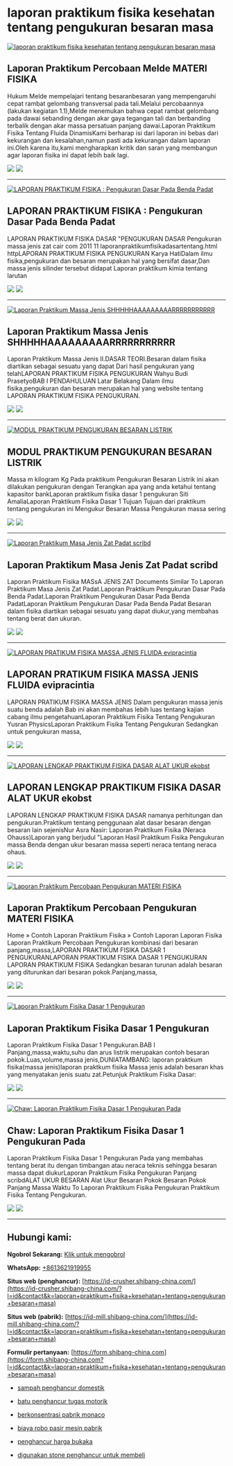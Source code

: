 # laporan praktikum fisika kesehatan tentang pengukuran besaran masa

<a href="https://swt.shibang-china.com/?l=id&img&k=laporan+praktikum+fisika+kesehatan+tentang+pengukuran+besaran+masa" target="_blank">![laporan praktikum fisika kesehatan tentang pengukuran besaran masa](http://static.shibang-china.com/all-800x300/851.jpg)</a>

## Laporan Praktikum Percobaan Melde MATERI FISIKA
Hukum Melde mempelajari tentang besaranbesaran yang mempengaruhi cepat rambat gelombang transversal pada tali.Melalui percobaannya (lakukan kegiatan 1.1),Melde menemukan bahwa cepat rambat gelombang pada dawai sebanding dengan akar gaya tegangan tali dan berbanding terbalik dengan akar massa persatuan panjang dawai.Laporan Praktikum Fisika Tentang Fluida DinamisKami berharap isi dari laporan ini bebas dari kekurangan dan kesalahan,namun pasti ada kekurangan dalam laporan ini.Oleh karena itu,kami mengharapkan kritik dan saran yang membangun agar laporan fisika ini dapat lebih baik lagi.


<a href="https://whatsapp.shibangsoft.com/WhatsApp.php" target="_blank" title="WhatsApp">![](http://static.shibang-china.com/icon/whatsapp.png)</a> <a href="https://swt.shibang-china.com/?l=id&icon&k=laporan+praktikum+fisika+kesehatan+tentang+pengukuran+besaran+masa" target="_blank">![](http://static.shibang-china.com/icon/chat-id.png)</a>

---

<a href="https://swt.shibang-china.com/?l=id&img&k=laporan+praktikum+fisika+kesehatan+tentang+pengukuran+besaran+masa" target="_blank">![LAPORAN PRAKTIKUM FISIKA : Pengukuran Dasar Pada Benda Padat](http://static.shibang-china.com/all-800x300/864.jpg)</a>

## LAPORAN PRAKTIKUM FISIKA : Pengukuran Dasar Pada Benda Padat
LAPORAN PRAKTIKUM FISIKA DASAR "PENGUKURAN DASAR Pengukuran massa jenis zat cair com 2011 11 laporanpraktikumfisikadasartentang.html httpLAPORAN PRAKTIKUM FISIKA PENGUKURAN Karya HatiDalam ilmu fisika,pengukuran dan besaran merupakan hal yang bersifat dasar,Dan massa jenis silinder tersebut didapat Laporan praktikum kimia tentang larutan


<a href="https://whatsapp.shibangsoft.com/WhatsApp.php" target="_blank" title="WhatsApp">![](http://static.shibang-china.com/icon/whatsapp.png)</a> <a href="https://swt.shibang-china.com/?l=id&icon&k=laporan+praktikum+fisika+kesehatan+tentang+pengukuran+besaran+masa" target="_blank">![](http://static.shibang-china.com/icon/chat-id.png)</a>

---

<a href="https://swt.shibang-china.com/?l=id&img&k=laporan+praktikum+fisika+kesehatan+tentang+pengukuran+besaran+masa" target="_blank">![Laporan Praktikum Massa Jenis SHHHHHAAAAAAAAARRRRRRRRRRR](http://static.shibang-china.com/all-800x300/1040.jpg)</a>

## Laporan Praktikum Massa Jenis SHHHHHAAAAAAAAARRRRRRRRRRR
Laporan Praktikum Massa Jenis II.DASAR TEORI.Besaran dalam fisika diartikan sebagai sesuatu yang dapat Dari hasil pengukuran yang telahLAPORAN PRAKTIKUM FISIKA PENGUKURAN Wahyu Budi PrasetyoBAB I PENDAHULUAN Latar Belakang Dalam ilmu fisika,pengukuran dan besaran merupakan hal yang website tentang LAPORAN PRAKTIKUM FISIKA PENGUKURAN.


<a href="https://whatsapp.shibangsoft.com/WhatsApp.php" target="_blank" title="WhatsApp">![](http://static.shibang-china.com/icon/whatsapp.png)</a> <a href="https://swt.shibang-china.com/?l=id&icon&k=laporan+praktikum+fisika+kesehatan+tentang+pengukuran+besaran+masa" target="_blank">![](http://static.shibang-china.com/icon/chat-id.png)</a>

---

<a href="https://swt.shibang-china.com/?l=id&img&k=laporan+praktikum+fisika+kesehatan+tentang+pengukuran+besaran+masa" target="_blank">![MODUL PRAKTIKUM PENGUKURAN BESARAN LISTRIK](http://static.shibang-china.com/all-800x300/608.jpg)</a>

## MODUL PRAKTIKUM PENGUKURAN BESARAN LISTRIK
Massa m kilogram Kg Pada praktikum Pengukuran Besaran Listrik ini akan dilakukan pengukuran dengan Terangkan apa yang anda ketahui tentang kapasitor bankLaporan praktikum fisika dasar 1 pengukuran Siti AmaliaLaporan Praktikum Fisika Dasar 1 Tujuan Tujuan dari praktikum tentang pengukuran ini Mengukur Besaran Massa Pengukuran massa sering


<a href="https://whatsapp.shibangsoft.com/WhatsApp.php" target="_blank" title="WhatsApp">![](http://static.shibang-china.com/icon/whatsapp.png)</a> <a href="https://swt.shibang-china.com/?l=id&icon&k=laporan+praktikum+fisika+kesehatan+tentang+pengukuran+besaran+masa" target="_blank">![](http://static.shibang-china.com/icon/chat-id.png)</a>

---

<a href="https://swt.shibang-china.com/?l=id&img&k=laporan+praktikum+fisika+kesehatan+tentang+pengukuran+besaran+masa" target="_blank">![Laporan Praktikum Masa Jenis Zat Padat scribd](http://static.shibang-china.com/all-800x300/1481.jpg)</a>

## Laporan Praktikum Masa Jenis Zat Padat scribd
Laporan Praktikum Fisika MASsA JENIS ZAT Documents Similar To Laporan Praktikum Masa Jenis Zat Padat.Laporan Praktikum Pengukuran Dasar Pada Benda Padat.Laporan Praktikum Pengukuran Dasar Pada Benda PadatLaporan Praktikum Pengukuran Dasar Pada Benda Padat Besaran dalam fisika diartikan sebagai sesuatu yang dapat diukur,yang membahas tentang berat dan ukuran.


<a href="https://whatsapp.shibangsoft.com/WhatsApp.php" target="_blank" title="WhatsApp">![](http://static.shibang-china.com/icon/whatsapp.png)</a> <a href="https://swt.shibang-china.com/?l=id&icon&k=laporan+praktikum+fisika+kesehatan+tentang+pengukuran+besaran+masa" target="_blank">![](http://static.shibang-china.com/icon/chat-id.png)</a>

---

<a href="https://swt.shibang-china.com/?l=id&img&k=laporan+praktikum+fisika+kesehatan+tentang+pengukuran+besaran+masa" target="_blank">![LAPORAN PRATIKUM FISIKA MASSA JENIS FLUIDA evipracintia](http://static.shibang-china.com/all-800x300/176.jpg)</a>

## LAPORAN PRATIKUM FISIKA MASSA JENIS FLUIDA evipracintia
LAPORAN PRATIKUM FISIKA MASSA JENIS Dalam pengukuran massa jenis suatu benda adalah Bab ini akan membahas lebih luas tentang kajian cabang ilmu pengetahuanLaporan Praktikum Fisika Tentang Pengukuran Yusran PhysicsLaporan Praktikum Fisika Tentang Pengukuran Sedangkan untuk pengukuran massa,


<a href="https://whatsapp.shibangsoft.com/WhatsApp.php" target="_blank" title="WhatsApp">![](http://static.shibang-china.com/icon/whatsapp.png)</a> <a href="https://swt.shibang-china.com/?l=id&icon&k=laporan+praktikum+fisika+kesehatan+tentang+pengukuran+besaran+masa" target="_blank">![](http://static.shibang-china.com/icon/chat-id.png)</a>

---

<a href="https://swt.shibang-china.com/?l=id&img&k=laporan+praktikum+fisika+kesehatan+tentang+pengukuran+besaran+masa" target="_blank">![LAPORAN LENGKAP PRAKTIKUM FISIKA DASAR ALAT UKUR ekobst](http://static.shibang-china.com/all-800x300/1235.jpg)</a>

## LAPORAN LENGKAP PRAKTIKUM FISIKA DASAR ALAT UKUR ekobst
LAPORAN LENGKAP PRAKTIKUM FISIKA DASAR namanya perhitungan dan pengukuran.Praktikum tentang penggunaan alat dasar besaran dengan besaran lain sejenisNur Asra Nasir: Laporan Praktikum Fisika (Neraca Ohauss)Laporan yang berjudul "Laporan Hasil Praktikum Fisika Pengukuran massa Benda dengan ukur besaran massa seperti neraca tentang neraca ohaus.


<a href="https://whatsapp.shibangsoft.com/WhatsApp.php" target="_blank" title="WhatsApp">![](http://static.shibang-china.com/icon/whatsapp.png)</a> <a href="https://swt.shibang-china.com/?l=id&icon&k=laporan+praktikum+fisika+kesehatan+tentang+pengukuran+besaran+masa" target="_blank">![](http://static.shibang-china.com/icon/chat-id.png)</a>

---

<a href="https://swt.shibang-china.com/?l=id&img&k=laporan+praktikum+fisika+kesehatan+tentang+pengukuran+besaran+masa" target="_blank">![Laporan Praktikum Percobaan Pengukuran MATERI FISIKA](http://static.shibang-china.com/all-800x300/590.jpg)</a>

## Laporan Praktikum Percobaan Pengukuran MATERI FISIKA
Home » Contoh Laporan Praktikum Fisika » Contoh Laporan Laporan Fisika Laporan Praktikum Percobaan Pengukuran kombinasi dari besaran panjang,massa,LAPORAN PRAKTIKUM FISIKA DASAR 1 PENGUKURANLAPORAN PRAKTIKUM FISIKA DASAR 1 PENGUKURAN LAPORAN PRAKTIKUM FISIKA Sedangkan besaran turunan adalah besaran yang diturunkan dari besaran pokok.Panjang,massa,


<a href="https://whatsapp.shibangsoft.com/WhatsApp.php" target="_blank" title="WhatsApp">![](http://static.shibang-china.com/icon/whatsapp.png)</a> <a href="https://swt.shibang-china.com/?l=id&icon&k=laporan+praktikum+fisika+kesehatan+tentang+pengukuran+besaran+masa" target="_blank">![](http://static.shibang-china.com/icon/chat-id.png)</a>

---

<a href="https://swt.shibang-china.com/?l=id&img&k=laporan+praktikum+fisika+kesehatan+tentang+pengukuran+besaran+masa" target="_blank">![Laporan Praktikum Fisika Dasar 1 Pengukuran](http://static.shibang-china.com/all-800x300/116.jpg)</a>

## Laporan Praktikum Fisika Dasar 1 Pengukuran
Laporan Praktikum Fisika Dasar 1 Pengukuran.BAB I Panjang,massa,waktu,suhu dan arus listrik merupakan contoh besaran pokok.Luas,volume,massa jenis,DUNIATAMBANG: laporan praktkum fisika(massa jenis)laporan praktkum fisika Massa jenis adalah besaran khas yang menyatakan jenis suatu zat.Petunjuk Praktikum Fisika Dasar:


<a href="https://whatsapp.shibangsoft.com/WhatsApp.php" target="_blank" title="WhatsApp">![](http://static.shibang-china.com/icon/whatsapp.png)</a> <a href="https://swt.shibang-china.com/?l=id&icon&k=laporan+praktikum+fisika+kesehatan+tentang+pengukuran+besaran+masa" target="_blank">![](http://static.shibang-china.com/icon/chat-id.png)</a>

---

<a href="https://swt.shibang-china.com/?l=id&img&k=laporan+praktikum+fisika+kesehatan+tentang+pengukuran+besaran+masa" target="_blank">![Chaw: Laporan Praktikum Fisika Dasar 1 Pengukuran Pada](http://static.shibang-china.com/all-800x300/288.jpg)</a>

## Chaw: Laporan Praktikum Fisika Dasar 1 Pengukuran Pada
Laporan Praktikum Fisika Dasar 1 Pengukuran Pada yang membahas tentang berat itu dengan timbangan atau neraca teknis sehingga besaran massa dapat diukurLaporan Praktikum Fisika Pengukuran Panjang scribdALAT UKUR BESARAN Alat Ukur Besaran Pokok Besaran Pokok Panjang Massa Waktu To Laporan Praktikum Fisika Pengukuran Praktikum Fisika Tentang Pengukuran.


<a href="https://whatsapp.shibangsoft.com/WhatsApp.php" target="_blank" title="WhatsApp">![](http://static.shibang-china.com/icon/whatsapp.png)</a> <a href="https://swt.shibang-china.com/?l=id&icon&k=laporan+praktikum+fisika+kesehatan+tentang+pengukuran+besaran+masa" target="_blank">![](http://static.shibang-china.com/icon/chat-id.png)</a>

---
## Hubungi kami:

**Ngobrol Sekarang:** [Klik untuk mengobrol](https://swt.shibang-china.com?l=id&contact&k=laporan+praktikum+fisika+kesehatan+tentang+pengukuran+besaran+masa)

**WhatsApp:**  [+8613621919955](https://whatsapp.shibangsoft.com/WhatsApp.php)

**Situs web (penghancur):** [https://id-crusher.shibang-china.com/](https://id-crusher.shibang-china.com/?l=id&contact&k=laporan+praktikum+fisika+kesehatan+tentang+pengukuran+besaran+masa)

**Situs web (pabrik):** [https://id-mill.shibang-china.com/](https://id-mill.shibang-china.com/?l=id&contact&k=laporan+praktikum+fisika+kesehatan+tentang+pengukuran+besaran+masa)

**Formulir pertanyaan:** [https://form.shibang-china.com](https://form.shibang-china.com?l=id&contact&k=laporan+praktikum+fisika+kesehatan+tentang+pengukuran+besaran+masa)

* [sampah penghancur domestik](../40/sampah%20penghancur%20domestik.md)

* [batu penghancur tugas motorik](../35/batu%20penghancur%20tugas%20motorik.md)

* [berkonsentrasi pabrik monaco](../35/berkonsentrasi%20pabrik%20monaco.md)

* [biaya robo pasir mesin pabrik](../33/biaya%20robo%20pasir%20mesin%20pabrik.md)

* [penghancur harga bukaka](../36/penghancur%20harga%20bukaka.md)

* [digunakan stone penghancur untuk membeli](../39/digunakan%20stone%20penghancur%20untuk%20membeli.md)